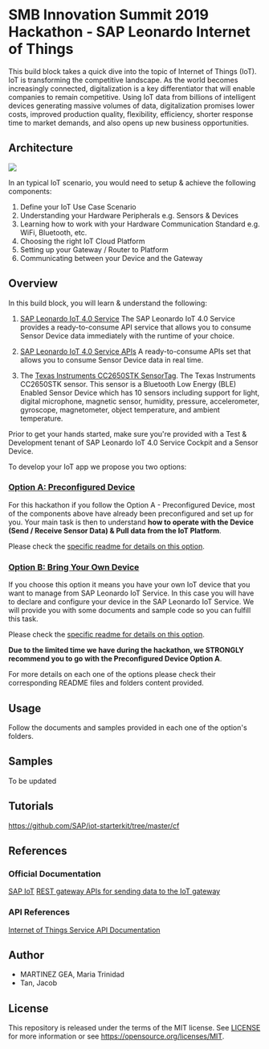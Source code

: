# SMB Innovation Summit 2019 Hackathon - SAP Leonardo Internet of Things
This build block takes a quick dive into the topic of Internet of Things (IoT). IoT is transforming the competitive landscape. As the world becomes increasingly connected, digitalization is a key differentiator that will enable companies to remain competitive. Using IoT data from billions of intelligent devices generating massive volumes of data, digitalization promises lower costs, improved production quality, flexibility, efficiency, shorter response time to market demands, and also opens up new business opportunities.

## Architecture
![](https://i.imgur.com/oc5McUf.png)

In an typical IoT scenario, you would need to setup & achieve the following components:
1. Define your IoT Use Case Scenario
2. Understanding your Hardware Peripherals e.g. Sensors & Devices
3. Learning how to work with your Hardware Communication Standard e.g. WiFi, Bluetooth, etc.
4. Choosing the right IoT Cloud Platform
5. Setting up your Gateway / Router to Platform
6. Communicating between your Device and the Gateway

## Overview

In this build block, you will learn & understand the following:

1. [SAP Leonardo IoT 4.0 Service](https://cloudplatform.sap.com/capabilities/technical-asset-info.SAP-Cloud-Platform-Internet-of-Things.420907e8-fb5b-44bb-8966-a3e4679987d9.html)
The SAP Leonardo IoT 4.0 Service provides a ready-to-consume API service that allows you to consume Sensor Device data immediately with the runtime of your choice.

2. [SAP Leonardo IoT 4.0 Service APIs](https://trial.canary.cp.iot.sap/iot/core/api/v1/doc/)
A ready-to-consume APIs set that allows you to consume Sensor Device data in real time.

3. The [Texas Instruments CC2650STK SensorTag](http://www.ti.com/tool/TIDC-CC2650STK-SENSORTAG). 
The Texas Instruments CC2650STK sensor. This sensor is a Bluetooth Low Energy (BLE) Enabled Sensor Device which has 10 sensors including support for light, digital microphone, magnetic sensor, humidity, pressure, accelerometer, gyroscope, magnetometer, object temperature, and ambient temperature.

Prior to get your hands started, make sure you're provided with a Test & Development tenant of SAP Leonardo IoT 4.0 Service Cockpit and a Sensor Device.

To develop your IoT app we propose you two options:

### [Option A: Preconfigured Device](https://github.com/TrinidadMG/IoTBuildBlock/tree/master/A.%20Preconfigured%20Device)
For this hackathon if you follow the Option A - Preconfigured Device, most of the components above have already been preconfigured and set up for you.
Your main task is then to understand **how to operate with the Device (Send / Receive Sensor Data) & Pull data from the IoT Platform**.

Please check the [specific readme for details on this option](https://github.com/TrinidadMG/IoTBuildBlock/tree/master/A.%20Preconfigured%20Device).

### [Option B: Bring Your Own Device](https://github.com/TrinidadMG/IoTBuildBlock/tree/master/B.%20Bring%20Your%20Own%20Device) 
If you choose this option it means you have your own IoT device that you want to manage from SAP Leonardo IoT Service. In this case you will have to declare and configure your device in the SAP Leonardo IoT Service. We will provide you with some documents and sample code so you can fulfill this task.

Please check the [specific readme for details on this option](https://github.com/TrinidadMG/IoTBuildBlock/tree/master/B.%20Bring%20Your%20Own%20Device).

**Due to the limited time we have during the hackathon, we STRONGLY recommend you to go with the Preconfigured Device Option A**.

For more details on each one of the options please check their corresponding README files and folders content provided.

## Usage  
Follow the documents and samples provided in each one of the option's folders. 

## Samples
To be updated

## Tutorials
https://github.com/SAP/iot-starterkit/tree/master/cf

## References
### Official Documentation
[SAP IoT](https://help.sap.com/viewer/product/SAP_CP_IOT_CF/Cloud/en-US) 
[REST gateway APIs for sending data to the IoT gateway](https://help.sap.com/viewer/d5f07bf9e1d646959a006f98d4cce321/Cloud/en-US)

### API References
[Internet of Things Service API Documentation](https://trial.canary.cp.iot.sap/iot/core/api/v1/doc/)

## Author
- MARTINEZ GEA, Maria Trinidad
- Tan, Jacob

## License
This repository is released under the terms of the MIT license. 
See [LICENSE](https://github.com/B1SA/hackathon/blob/master/LICENSE) for more information or see https://opensource.org/licenses/MIT.
